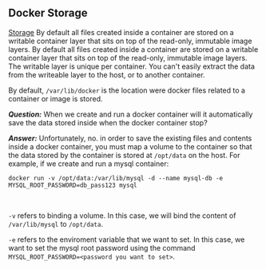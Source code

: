 ## Docker Storage

[Storage](https://docs.docker.com/engine/storage/) By default all files created inside a container are stored on a writable container layer that sits on top of the read-only, immutable image layers. By default all files created inside a container are stored on a writable container layer that sits on top of the read-only, immutable image layers. The writable layer is unique per container. You can't easily extract the data from the writeable layer to the host, or to another container.
<br>

By default, ```/var/lib/docker```  is the location were docker files related to a container or image is stored.
<br>

***Question:*** When we create and run a docker container will it automatically save the data stored inside when the docker container stop?
<br>

***Answer:*** Unfortunately, no. in order to save the existing files and contents inside a docker container, you must map a volume to the container so that the data stored by the container is stored at ```/opt/data``` on the host. For example, if we create and run a mysql container:

```
docker run -v /opt/data:/var/lib/mysql -d --name mysql-db -e MYSQL_ROOT_PASSWORD=db_pass123 mysql
```
<br>

```-v``` refers to binding a volume. In this case, we will bind the content of ```/var/lib/mysql``` to ```/opt/data```.

```-e``` refers to the enviroment variable that we want to set. In this case, we want to set the mysql root password using the command ```MYSQL_ROOT_PASSWORD=<password you want to set>```.






